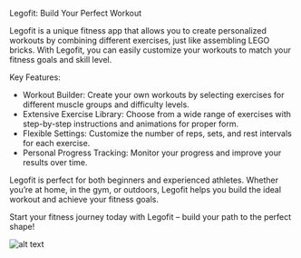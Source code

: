 Legofit: Build Your Perfect Workout

Legofit is a unique fitness app that allows you to create personalized workouts by combining different exercises, just like assembling LEGO bricks. With Legofit, you can easily customize your workouts to match your fitness goals and skill level.

Key Features:

- Workout Builder: Create your own workouts by selecting exercises for different muscle groups and difficulty levels.
- Extensive Exercise Library: Choose from a wide range of exercises with step-by-step instructions and animations for proper form.
- Flexible Settings: Customize the number of reps, sets, and rest intervals for each exercise.
- Personal Progress Tracking: Monitor your progress and improve your results over time.

Legofit is perfect for both beginners and experienced athletes. Whether you’re at home, in the gym, or outdoors, Legofit helps you build the ideal workout and achieve your fitness goals.

Start your fitness journey today with Legofit – build your path to the perfect shape!

![alt text](https://siamster.com/LegoFit_AppStore/github.png)
